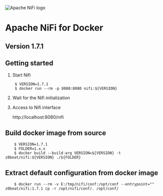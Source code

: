 ![Apache NiFi logo](http://nifi.apache.org/images/niFi-logo-horizontal.png "Apache NiFi")
# Apache NiFi for Docker
## Version 1.7.1
		

## Getting started

1. Start Nifi

        $ VERSION=1.7.1
        $ docker run --rm -p 8080:8080 nifi:${VERSION}

2. Wait for the Nifi initialization
		
3. Access to Nifi interface
 	
	http://localhost:8080/nifi


## Build docker image from source

        $ VERSION=1.7.1
        $ FOLDER=1.x.x
        $ docker build --build-arg VERSION=${VERSION} -t z0beat/nifi:${VERSION} ./${FOLDER}

## Extract default configuration from docker image

        $ docker run --rm -v E:/tmp/nifi/conf:/opt/conf --entrypoint="" z0beat/nifi:1.7.1 cp -r /opt/nifi/conf/. /opt/conf/